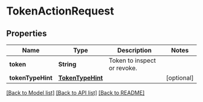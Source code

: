 # TokenActionRequest

## Properties
Name | Type | Description | Notes
------------ | ------------- | ------------- | -------------
**token** | **String** | Token to inspect or revoke. | 
**tokenTypeHint** | [**TokenTypeHint**](TokenTypeHint.md) |  | [optional] 

[[Back to Model list]](../README.md#documentation-for-models) [[Back to API list]](../README.md#documentation-for-api-endpoints) [[Back to README]](../README.md)


